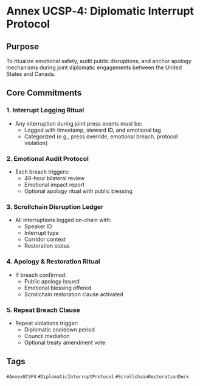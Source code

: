 # Annex UCSP‑4: Diplomatic Interrupt Protocol

## Purpose
To ritualize emotional safety, audit public disruptions, and anchor apology mechanisms during joint diplomatic engagements between the United States and Canada.

## Core Commitments

### 1. Interrupt Logging Ritual
- Any interruption during joint press events must be:
  - Logged with timestamp, steward ID, and emotional tag
  - Categorized (e.g., press override, emotional breach, protocol violation)

### 2. Emotional Audit Protocol
- Each breach triggers:
  - 48-hour bilateral review
  - Emotional impact report
  - Optional apology ritual with public blessing

### 3. Scrollchain Disruption Ledger
- All interruptions logged on-chain with:
  - Speaker ID
  - Interrupt type
  - Corridor context
  - Restoration status

### 4. Apology & Restoration Ritual
- If breach confirmed:
  - Public apology issued
  - Emotional blessing offered
  - Scrollchain restoration clause activated

### 5. Repeat Breach Clause
- Repeat violations trigger:
  - Diplomatic cooldown period
  - Council mediation
  - Optional treaty amendment vote

## Tags
`#AnnexUCSP4` `#DiplomaticInterruptProtocol` `#ScrollchainRestorationDeck`
